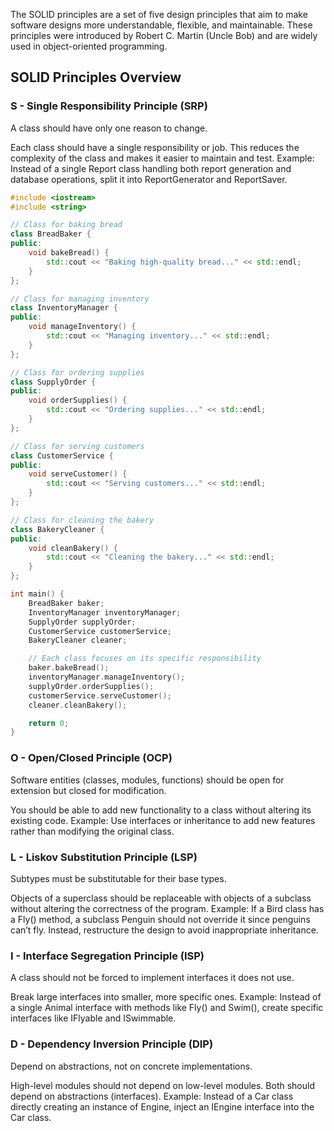 The SOLID principles are a set of five design principles that aim to make software designs more understandable, flexible, and maintainable. These principles were introduced by Robert C. Martin (Uncle Bob) and are widely used in object-oriented programming.

## SOLID Principles Overview
### S - Single Responsibility Principle (SRP)
A class should have only one reason to change.

Each class should have a single responsibility or job.
This reduces the complexity of the class and makes it easier to maintain and test.
Example:
Instead of a single Report class handling both report generation and database operations, split it into ReportGenerator and ReportSaver.

``` cpp
#include <iostream>
#include <string>

// Class for baking bread
class BreadBaker {
public:
    void bakeBread() {
        std::cout << "Baking high-quality bread..." << std::endl;
    }
};

// Class for managing inventory
class InventoryManager {
public:
    void manageInventory() {
        std::cout << "Managing inventory..." << std::endl;
    }
};

// Class for ordering supplies
class SupplyOrder {
public:
    void orderSupplies() {
        std::cout << "Ordering supplies..." << std::endl;
    }
};

// Class for serving customers
class CustomerService {
public:
    void serveCustomer() {
        std::cout << "Serving customers..." << std::endl;
    }
};

// Class for cleaning the bakery
class BakeryCleaner {
public:
    void cleanBakery() {
        std::cout << "Cleaning the bakery..." << std::endl;
    }
};

int main() {
    BreadBaker baker;
    InventoryManager inventoryManager;
    SupplyOrder supplyOrder;
    CustomerService customerService;
    BakeryCleaner cleaner;

    // Each class focuses on its specific responsibility
    baker.bakeBread();
    inventoryManager.manageInventory();
    supplyOrder.orderSupplies();
    customerService.serveCustomer();
    cleaner.cleanBakery();

    return 0;
}
```

### O - Open/Closed Principle (OCP)
Software entities (classes, modules, functions) should be open for extension but closed for modification.

You should be able to add new functionality to a class without altering its existing code.
Example:
Use interfaces or inheritance to add new features rather than modifying the original class.

### L - Liskov Substitution Principle (LSP)
Subtypes must be substitutable for their base types.

Objects of a superclass should be replaceable with objects of a subclass without altering the correctness of the program.
Example:
If a Bird class has a Fly() method, a subclass Penguin should not override it since penguins can’t fly. Instead, restructure the design to avoid inappropriate inheritance.

### I - Interface Segregation Principle (ISP)
A class should not be forced to implement interfaces it does not use.

Break large interfaces into smaller, more specific ones.
Example:
Instead of a single Animal interface with methods like Fly() and Swim(), create specific interfaces like IFlyable and ISwimmable.

### D - Dependency Inversion Principle (DIP)
Depend on abstractions, not on concrete implementations.

High-level modules should not depend on low-level modules. Both should depend on abstractions (interfaces).
Example:
Instead of a Car class directly creating an instance of Engine, inject an IEngine interface into the Car class.